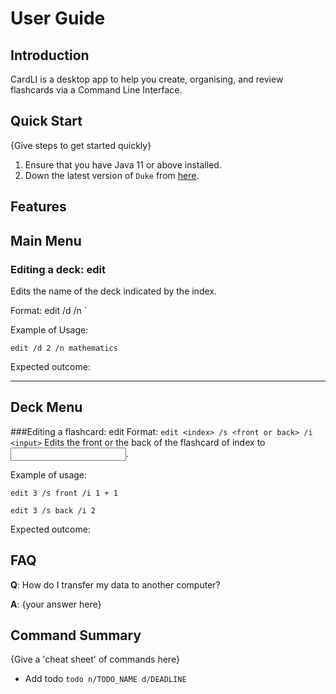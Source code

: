 # User Guide

## Introduction

CardLI is a desktop app to help you create, organising, and review flashcards via a Command Line Interface.

## Quick Start

{Give steps to get started quickly}

1. Ensure that you have Java 11 or above installed.
1. Down the latest version of `Duke` from [here](http://link.to/duke).

## Features 

## Main Menu
### Editing a deck: edit
Edits the name of the deck indicated by the index.

Format: edit /d <index of deck> /n <name>`

Example of Usage:

`edit /d 2 /n mathematics`

Expected outcome:

---
## Deck Menu
###Editing a flashcard: edit
Format: `edit <index> /s <front or back> /i <input>`
Edits the front or the back of the flashcard of index <index> to <input>.

Example of usage:

`edit 3 /s front /i 1 + 1`

`edit 3 /s back /i 2`

Expected outcome:

## FAQ

**Q**: How do I transfer my data to another computer? 

**A**: {your answer here}

## Command Summary

{Give a 'cheat sheet' of commands here}

* Add todo `todo n/TODO_NAME d/DEADLINE`
